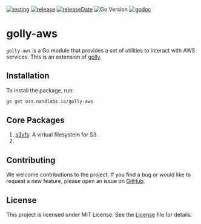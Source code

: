 [![testing](https://img.shields.io/github/actions/workflow/status/nandlabs/golly-aws/go_ci.yml?branch=main&event=push&color=228B22)](https://github.com/nandlabs/golly-aws/actions?query=event%3Apush+branch%3Amain+)
[![release](https://img.shields.io/github/v/release/nandlabs/golly-aws?label=Latest&color=228B22)](https://github.com/nandlabs/golly-aws/releases/latest)
[![releaseDate](https://img.shields.io/github/release-date/nandlabs/golly-aws?label=Released&color=228B22)](https://github.com/nandlabs/golly-aws/releases/latest)
![Go Version](https://img.shields.io/github/go-mod/go-version/nandlabs/golly-aws?label=Go&color=00ADD8)
[![godoc](https://godoc.org/oss.nandlabs.io/golly-aws?status.svg)](https://pkg.go.dev/oss.nandlabs.io/golly-aws)

# golly-aws

`golly-aws` is a Go module that provides a set of utilities to interact with AWS services. This is an extension of  [golly](https://github.com/nandlabs/golly).

## Installation

To install the package, run:

```bash
go get oss.nandlabs.io/golly-aws
```

## Core Packages

1. [s3vfs](s3vfs/README.md): A virtual filesystem for S3.
2. 


## Contributing

We welcome contributions to the project. If you find a bug or would like to
request a new feature, please open an issue on
[GitHub](https://github.com/nandlabs/golly-aws/issues).

## License

This project is licensed under MIT License. See the [License](LICENSE) file for details.

